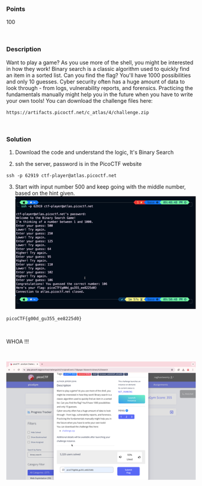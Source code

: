 ### Points

100

<br>

### Description

Want to play a game? As you use more of the shell, you might be interested in how they work! Binary search is a classic algorithm used to quickly find an item in a sorted list. Can you find the flag? You'll have 1000 possibilities and only 10 guesses.
Cyber security often has a huge amount of data to look through - from logs, vulnerability reports, and forensics. Practicing the fundamentals manually might help you in the future when you have to write your own tools!
You can download the challenge files here:
```
https://artifacts.picoctf.net/c_atlas/4/challenge.zip
```

<br>

### Solution

1. Download the code and understand the logic, It's Binary Search

2. ssh the server, password is in the PicoCTF website
```
ssh -p 62919 ctf-player@atlas.picoctf.net
```

3. Start with input number 500 and keep going with the middle number, based on the hint given.
![step1](1.png)

```
picoCTF{g00d_gu355_ee8225d0}
```

<br>

WHOA !!!

<br>

![flag](flag.png)